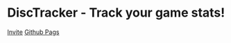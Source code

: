 ﻿# DiscTracker - Track your game stats!
[Invite](https://discord.com/api/oauth2/authorize?client_id=964009700452597800&permissions=8&scope=bot%20applications.commands)
[Github Pags](https://blueorcaz.github.io/disctracker/)

